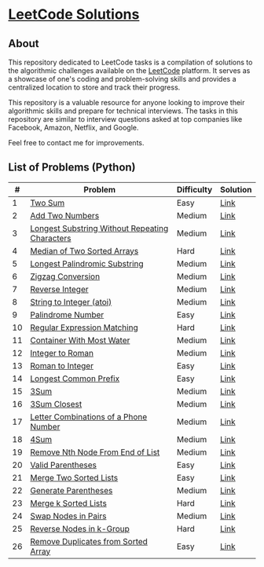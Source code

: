 # [LeetCode Solutions](https://github.com/DmitryRyumin/LeetCode)

## About

This repository dedicated to LeetCode tasks is a compilation of solutions to the algorithmic challenges available on the [LeetCode](https://leetcode.com/) platform. It serves as a showcase of one's coding and problem-solving skills and provides a centralized location to store and track their progress.

This repository is a valuable resource for anyone looking to improve their algorithmic skills and prepare for technical interviews. The tasks in this repository are similar to interview questions asked at top companies like Facebook, Amazon, Netflix, and Google.

Feel free to contact me for improvements.

## List of Problems (Python)

| #   | Problem                                                                                                                         | Difficulty | Solution                                                                                                                                |
|-----|---------------------------------------------------------------------------------------------------------------------------------|------------|-----------------------------------------------------------------------------------------------------------------------------------------|
| 1   | [Two Sum](https://leetcode.com/problems/two-sum/)                                                                               | Easy       | [Link](https://github.com/DmitryRyumin/LeetCode/tree/main/solutions/python/easy/1__Two_Sum.py)                                          |
| 2   | [Add Two Numbers](https://leetcode.com/problems/add-two-numbers/)                                                               | Medium     | [Link](https://github.com/DmitryRyumin/LeetCode/tree/main/solutions/python/medium/2__Add_Two_Numbers.py)                                |
| 3   | [Longest Substring Without Repeating Characters](https://leetcode.com/problems/longest-substring-without-repeating-characters/) | Medium     | [Link](https://github.com/DmitryRyumin/LeetCode/tree/main/solutions/python/medium/3__Longest_Substring_Without_Repeating_Characters.py) |
| 4   | [Median of Two Sorted Arrays](https://leetcode.com/problems/median-of-two-sorted-arrays/)                                       | Hard       | [Link](https://github.com/DmitryRyumin/LeetCode/tree/main/solutions/python/hard/4__Median_of_Two_Sorted_Arrays.py)                      |
| 5   | [Longest Palindromic Substring](https://leetcode.com/problems/longest-palindromic-substring/)                                   | Medium     | [Link](https://github.com/DmitryRyumin/LeetCode/tree/main/solutions/python/medium/5__Longest_Palindromic_Substring.py)                  |
| 6   | [Zigzag Conversion](https://leetcode.com/problems/zigzag-conversion/)                                                           | Medium     | [Link](https://github.com/DmitryRyumin/LeetCode/tree/main/solutions/python/medium/6__Zigzag_Conversion.py)                              |
| 7   | [Reverse Integer](https://leetcode.com/problems/reverse-integer/)                                                               | Medium     | [Link](https://github.com/DmitryRyumin/LeetCode/tree/main/solutions/python/medium/7__Reverse_Integer.py)                                |
| 8   | [String to Integer (atoi)](https://leetcode.com/problems/string-to-integer-atoi/)                                               | Medium     | [Link](<https://github.com/DmitryRyumin/LeetCode/tree/main/solutions/python/medium/8__String_to_Integer_(atoi).py>)                     |
| 9   | [Palindrome Number](https://leetcode.com/problems/palindrome-number/)                                                           | Easy       | [Link](https://github.com/DmitryRyumin/LeetCode/tree/main/solutions/python/easy/9__Palindrome_Number.py)                                |
| 10  | [Regular Expression Matching](https://leetcode.com/problems/regular-expression-matching/)                                       | Hard       | [Link](https://github.com/DmitryRyumin/LeetCode/tree/main/solutions/python/hard/10__Regular_Expression_Matching.py)                     |
| 11  | [Container With Most Water](https://leetcode.com/problems/container-with-most-water/)                                           | Medium     | [Link](https://github.com/DmitryRyumin/LeetCode/tree/main/solutions/python/medium/11__Container_With_Most_Water.py)                     |
| 12  | [Integer to Roman](https://leetcode.com/problems/integer-to-roman/)                                                             | Medium     | [Link](https://github.com/DmitryRyumin/LeetCode/tree/main/solutions/python/medium/12__Integer_to_Roman.py)                              |
| 13  | [Roman to Integer](https://leetcode.com/problems/roman-to-integer/)                                                             | Easy       | [Link](https://github.com/DmitryRyumin/LeetCode/tree/main/solutions/python/easy/13__Roman_to_Integer.py)                                |
| 14  | [Longest Common Prefix](https://leetcode.com/problems/longest-common-prefix/)                                                   | Easy       | [Link](https://github.com/DmitryRyumin/LeetCode/tree/main/solutions/python/easy/14__Longest_Common_Prefix.py)                           |
| 15  | [3Sum](https://leetcode.com/problems/3sum/)                                                                                     | Medium     | [Link](https://github.com/DmitryRyumin/LeetCode/tree/main/solutions/python/medium/15__3Sum.py)                                          |
| 16  | [3Sum Closest](https://leetcode.com/problems/3sum-closest/)                                                                     | Medium     | [Link](https://github.com/DmitryRyumin/LeetCode/tree/main/solutions/python/medium/16__3Sum_Closest.py)                                  |
| 17  | [Letter Combinations of a Phone Number](https://leetcode.com/problems/letter-combinations-of-a-phone-number/)                   | Medium     | [Link](https://github.com/DmitryRyumin/LeetCode/tree/main/solutions/python/medium/17__Letter_Combinations_of_a_Phone_Number.py)         |
| 18  | [4Sum](https://leetcode.com/problems/4sum/)                                                                                     | Medium     | [Link](https://github.com/DmitryRyumin/LeetCode/tree/main/solutions/python/medium/18__4Sum.py)                                          |
| 19  | [Remove Nth Node From End of List](https://leetcode.com/problems/remove-nth-node-from-end-of-list/)                             | Medium     | [Link](https://github.com/DmitryRyumin/LeetCode/tree/main/solutions/python/medium/19__Remove_Nth_Node_From_End_of_List.py)              |
| 20  | [Valid Parentheses](https://leetcode.com/problems/valid-parentheses/)                                                           | Easy       | [Link](https://github.com/DmitryRyumin/LeetCode/tree/main/solutions/python/easy/20__Valid_Parentheses.py)                               |
| 21  | [Merge Two Sorted Lists](https://leetcode.com/problems/merge-two-sorted-lists/)                                                 | Easy       | [Link](https://github.com/DmitryRyumin/LeetCode/tree/main/solutions/python/easy/21__Merge_Two_Sorted_Lists.py)                          |
| 22  | [Generate Parentheses](https://leetcode.com/problems/generate-parentheses/)                                                     | Medium     | [Link](https://github.com/DmitryRyumin/LeetCode/tree/main/solutions/python/medium/22__Generate_Parentheses.py)                          |
| 23  | [Merge k Sorted Lists](https://leetcode.com/problems/merge-k-sorted-lists/)                                                     | Hard       | [Link](https://github.com/DmitryRyumin/LeetCode/tree/main/solutions/python/hard/23__Merge_k_Sorted_Lists.py)                            |
| 24  | [Swap Nodes in Pairs](https://leetcode.com/problems/swap-nodes-in-pairs/)                                                       | Medium     | [Link](https://github.com/DmitryRyumin/LeetCode/tree/main/solutions/python/medium/24__Swap_Nodes_in_Pairs.py)                           |
| 25  | [Reverse Nodes in k-Group](https://leetcode.com/problems/reverse-nodes-in-k-group/)                                             | Hard       | [Link](https://github.com/DmitryRyumin/LeetCode/tree/main/solutions/python/hard/25__Reverse_Nodes_in_k-Group.py)                        |
| 26  | [Remove Duplicates from Sorted Array](https://leetcode.com/problems/remove-duplicates-from-sorted-array/)                       | Easy       | [Link](https://github.com/DmitryRyumin/LeetCode/tree/main/solutions/python/easy/26__Remove_Duplicates_from_Sorted_Array.py)             |
